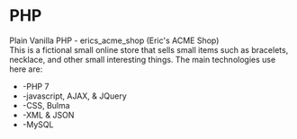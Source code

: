 # PHP

Plain Vanilla PHP - erics_acme_shop  (Eric's ACME Shop)<br>
This is a fictional small online store that sells small items such as bracelets, necklace, and other small interesting things. The main technologies use here are:<br>
	<ul>
		<li>-PHP 7</li>
		<li>-javascript, AJAX, & JQuery</li>
		<li>-CSS, Bulma</li>
		<li>-XML & JSON</li>
		<li>-MySQL</li>
	</ul>
